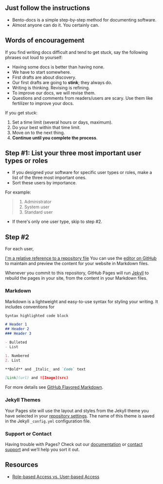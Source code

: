 ## Just follow the instructions

* Bento-docs is a simple step-by-step method for documenting software.
* Almost anyone can do it. You certainly can.

## Words of encouragement

If you find writing docs difficult and tend to get stuck, say the following phrases out loud to yourself:

* Having some docs is better than having none.
* We have to start somewhere.
* First drafts are about discovery.
* Our first drafts are going to **stink**; they always do.
* Writing is thinking. Revising is refining.
* To improve our docs, we will revise them.
* Questions and comments from readers/users are scary. Use them like fertilizer to improve your docs.

If you get stuck:

1. Set a time limit (several hours or days, maximum).
2. Do your best within that time limit.
3. Move on to the next thing.
4. **Continue until you complete the process**.

## Step #1: List your three most important user types or roles

* If you designed your software for specific user types or roles, make a list of the three most important ones.
* Sort these users by importance.

For example:

> 1. Administrator
> 2. System user
> 3. Standard user

* If there's only one user type, skip to step #2.

## Step #2

For each user, 



[I'm a relative reference to a repository file](about.md)
You can use the [editor on GitHub](https://github.com/rolfedh/bento-docs/edit/master/README.md) to maintain and preview the content for your website in Markdown files.

Whenever you commit to this repository, GitHub Pages will run [Jekyll](https://jekyllrb.com/) to rebuild the pages in your site, from the content in your Markdown files.

### Markdown

Markdown is a lightweight and easy-to-use syntax for styling your writing. It includes conventions for

```markdown
Syntax highlighted code block

# Header 1
## Header 2
### Header 3

- Bulleted
- List

1. Numbered
2. List

**Bold** and _Italic_ and `Code` text

[Link](url) and ![Image](src)
```

For more details see [GitHub Flavored Markdown](https://guides.github.com/features/mastering-markdown/).

### Jekyll Themes

Your Pages site will use the layout and styles from the Jekyll theme you have selected in your [repository settings](https://github.com/rolfedh/bento-docs/settings). The name of this theme is saved in the Jekyll `_config.yml` configuration file.

### Support or Contact

Having trouble with Pages? Check out our [documentation](https://docs.github.com/categories/github-pages-basics/) or [contact support](https://github.com/contact) and we’ll help you sort it out.

## Resources

* [Role-based Access vs. User-based Access](https://technologyadvice.com/blog/information-technology/role-based-access-vs-user-based-access/)
